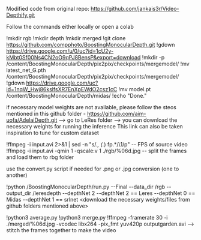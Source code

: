 Modified code from original repo: https://github.com/jankais3r/Video-Depthify.git

Follow the commands either locally or open a colab 

!mkdir rgb
!mkdir depth
!mkdir merged
!git clone https://github.com/compphoto/BoostingMonocularDepth.git
!gdown https://drive.google.com/u/0/uc?id=1cU2y-kMbt0Sf00Ns4CN2oO9qPJ8BensP&export=download
!mkdir -p /content/BoostingMonocularDepth/pix2pix/checkpoints/mergemodel/
!mv latest_net_G.pth /content/BoostingMonocularDepth/pix2pix/checkpoints/mergemodel/
!gdown https://drive.google.com/uc?id=1nqW_Hwj86kslfsXR7EnXpEWdO2csz1cC
!mv model.pt /content/BoostingMonocularDepth/midas/
!echo "Done."

if necessary model weights are not available, please follow the steos mentioned in this github folder - https://github.com/aim-uofa/AdelaiDepth.git --> go to LeRes folder --> you can download the necessary weights for running the inference 
This link can also be taken inspiration to tune for custom dataset

!ffmpeg -i input.avi 2>&1 | sed -n "s/.*, \(.*\) fp.*/\1/p"  -- FPS of source video
!ffmpeg -i input.avi -qmin 1 -qscale:v 1 ./rgb/%06d.jpg  -- split the frames and load them to rbg folder

use the convert.py script if needed for .png or .jpg conversion (one to another)

!python <path>/BoostingMonocularDepth/run.py --Final --data_dir <path>/rgb --output_dir  <output>/leresdepth --depthNet 2
    --depthNet 2 == Leres
    --depthNet 0 == Midas
    --depthNet 1 == srlnet <download the necessary weights/files from github folders mentioned above>

!python3 average.py
!python3 merge.py
!ffmpeg -framerate 30 -i ./merged/%06d.jpg -vcodec libx264 -pix_fmt yuv420p outputgarden.avi  --> stitch the frames together to make the video